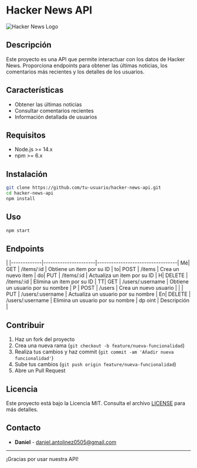 # Hacker News API

![Hacker News Logo](https://news.ycombinator.com/favicon.ico)

## Descripción

Este proyecto es una API que permite interactuar con los datos de Hacker News. Proporciona endpoints para obtener las últimas noticias, los comentarios más recientes y los detalles de los usuarios.

## Características

- Obtener las últimas noticias
- Consultar comentarios recientes
- Información detallada de usuarios

## Requisitos

- Node.js >= 14.x
- npm >= 6.x

## Instalación

```bash
git clone https://github.com/tu-usuario/hacker-news-api.git
cd hacker-news-api
npm install
```

## Uso

```bash
npm start
```

## Endpoints

| |-------------|----------------------|----------------------------------|
Mé| GET | /items/:id | Obtiene un item por su ID |
to| POST | /items | Crea un nuevo item |
do| PUT | /items/:id | Actualiza un item por su ID |
H| DELETE | /items/:id | Elimina un item por su ID |
TT| GET | /users/:username | Obtiene un usuario por su nombre |
P | POST | /users | Crea un nuevo usuario |
| | PUT | /users/:username | Actualiza un usuario por su nombre |
En| DELETE | /users/:username | Elimina un usuario por su nombre |
dp
oint | Descripción |

## Contribuir

1. Haz un fork del proyecto
2. Crea una nueva rama (`git checkout -b feature/nueva-funcionalidad`)
3. Realiza tus cambios y haz commit (`git commit -am 'Añadir nueva funcionalidad'`)
4. Sube tus cambios (`git push origin feature/nueva-funcionalidad`)
5. Abre un Pull Request

## Licencia

Este proyecto está bajo la Licencia MIT. Consulta el archivo [LICENSE](LICENSE) para más detalles.

## Contacto

- **Daniel** - [daniel.antolinez0505@gmail.com](mailto:daniel.antolinez0505@gmail.com)

---

¡Gracias por usar nuestra API!
